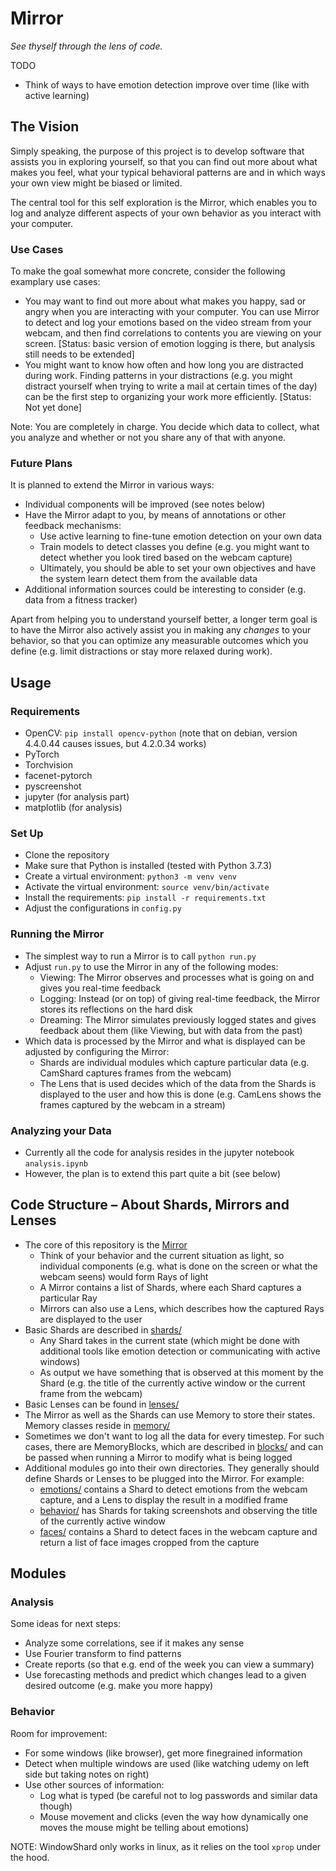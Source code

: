 # Mirror

_See thyself through the lens of code._


TODO

- Think of ways to have emotion detection improve over time (like with active learning)


## The Vision

Simply speaking, the purpose of this project is to develop software
that assists you in exploring yourself, so that you can find out more about what makes you feel,
what your typical behavioral patterns are and in which ways your own view might be biased or limited.

The central tool for this self exploration is the Mirror, which enables you to log and analyze different aspects
of your own behavior as you interact with your computer.


### Use Cases

To make the goal somewhat more concrete, consider the following examplary use cases:

- You may want to find out more about what makes you happy, sad or angry when you are interacting with your computer. You can use Mirror to detect and log your emotions based on the video stream from your webcam, and then find correlations to contents you are viewing on your screen. [Status: basic version of emotion logging is there, but analysis still needs to be extended]
- You might want to know how often and how long you are distracted during work. Finding patterns in your distractions (e.g. you might distract yourself when trying to write a mail at certain times of the day) can be the first step to organizing your work more efficiently. [Status: Not yet done]

Note: You are completely in charge. You decide which data to collect, what you analyze and whether or not you share any of that with anyone.


### Future Plans

It is planned to extend the Mirror in various ways:

- Individual components will be improved (see notes below)
- Have the Mirror adapt to you, by means of annotations or other feedback mechanisms:
    - Use active learning to fine-tune emotion detection on your own data
    - Train models to detect classes you define (e.g. you might want to detect whether you look tired based on the webcam capture)
    - Ultimately, you should be able to set your own objectives and have the system learn detect them from the available data
- Additional information sources could be interesting to consider (e.g. data from a fitness tracker)

Apart from helping you to understand yourself better,
a longer term goal is to have the Mirror also actively assist you in making any _changes_ to your behavior,
so that you can optimize any measurable outcomes which you define (e.g. limit distractions or stay more relaxed during work).


## Usage

### Requirements

- OpenCV: `pip install opencv-python` (note that on debian, version 4.4.0.44 causes issues, but 4.2.0.34 works)
- PyTorch
- Torchvision
- facenet-pytorch
- pyscreenshot
- jupyter (for analysis part)
- matplotlib (for analysis)


### Set Up

- Clone the repository
- Make sure that Python is installed (tested with Python 3.7.3)
- Create a virtual environment: `python3 -m venv venv`
- Activate the virtual environment: `source venv/bin/activate`
- Install the requirements: `pip install -r requirements.txt`
- Adjust the configurations in `config.py`


### Running the Mirror

- The simplest way to run a Mirror is to call `python run.py`
- Adjust `run.py` to use the Mirror in any of the following modes:
    - Viewing: The Mirror observes and processes what is going on and gives you real-time feedback
    - Logging: Instead (or on top) of giving real-time feedback, the Mirror stores its reflections on the hard disk
    - Dreaming: The Mirror simulates previously logged states and gives feedback about them (like Viewing, but with data from the past)
- Which data is processed by the Mirror and what is displayed can be adjusted by configuring the Mirror:
    - Shards are individual modules which capture particular data (e.g. CamShard captures frames from the webcam)
    - The Lens that is used decides which of the data from the Shards is displayed to the user and how this is done (e.g. CamLens shows the frames captured by the webcam in a stream)


### Analyzing your Data

- Currently all the code for analysis resides in the jupyter notebook `analysis.ipynb`
- However, the plan is to extend this part quite a bit (see below)



## Code Structure – About Shards, Mirrors and Lenses

- The core of this repository is the [Mirror](mirror.py)
    - Think of your behavior and the current situation as light, so individual components (e.g. what is done on the screen or what the webcam seens) would form Rays of light
    - A Mirror contains a list of Shards, where each Shard captures a particular Ray
    - Mirrors can also use a Lens, which describes how the captured Rays are displayed to the user
- Basic Shards are described in [shards/](shards/)
    - Any Shard takes in the current state (which might be done with additional tools like emotion detection or communicating with active windows)
    - As output we have something that is observed at this moment by the Shard (e.g. the title of the currently active window or the current frame from the webcam) 
- Basic Lenses can be found in [lenses/](lenses/)
- The Mirror as well as the Shards can use Memory to store their states. Memory classes reside in [memory/](memory/)
- Sometimes we don't want to log all the data for every timestep. For such cases, there are MemoryBlocks, which are described in [blocks/](blocks/) and can be passed when running a Mirror to modify what is being logged
- Additional modules go into their own directories. They generally should define Shards or Lenses to be plugged into the Mirror. For example:
    - [emotions/](emotions/) contains a Shard to detect emotions from the webcam capture, and a Lens to display the result in a modified frame
    - [behavior/](behavior/) has Shards for taking screenshots and observing the title of the currently active window
    - [faces/](faces/) contains a Shard to detect faces in the webcam capture and return a list of face images cropped from the capture


## Modules

### Analysis

Some ideas for next steps:

- Analyze some correlations, see if it makes any sense
- Use Fourier transform to find patterns
- Create reports (so that e.g. end of the week you can view a summary)
- Use forecasting methods and predict which changes lead to a given desired outcome (e.g. make you more happy)


### Behavior

Room for improvement:

- For some windows (like browser), get more finegrained information
- Detect when multiple windows are used (like watching udemy on left side but taking notes on right)
- Use other sources of information:
    - Log what is typed (be careful not to log passwords and similar data though)
    - Mouse movement and clicks (even the way how dynamically one moves the mouse might be telling about emotions)

NOTE: WindowShard only works in linux, as it relies on the tool `xprop` under the hood.

